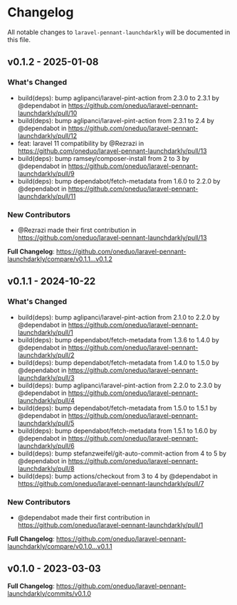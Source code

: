 # Changelog

All notable changes to `laravel-pennant-launchdarkly` will be documented in this file.

## v0.1.2 - 2025-01-08

### What's Changed

* build(deps): bump aglipanci/laravel-pint-action from 2.3.0 to 2.3.1 by @dependabot in https://github.com/oneduo/laravel-pennant-launchdarkly/pull/10
* build(deps): bump aglipanci/laravel-pint-action from 2.3.1 to 2.4 by @dependabot in https://github.com/oneduo/laravel-pennant-launchdarkly/pull/12
* feat: laravel 11 compatibility by @Rezrazi in https://github.com/oneduo/laravel-pennant-launchdarkly/pull/13
* build(deps): bump ramsey/composer-install from 2 to 3 by @dependabot in https://github.com/oneduo/laravel-pennant-launchdarkly/pull/9
* build(deps): bump dependabot/fetch-metadata from 1.6.0 to 2.2.0 by @dependabot in https://github.com/oneduo/laravel-pennant-launchdarkly/pull/11

### New Contributors

* @Rezrazi made their first contribution in https://github.com/oneduo/laravel-pennant-launchdarkly/pull/13

**Full Changelog**: https://github.com/oneduo/laravel-pennant-launchdarkly/compare/v0.1.1...v0.1.2

## v0.1.1 - 2024-10-22

### What's Changed

* build(deps): bump aglipanci/laravel-pint-action from 2.1.0 to 2.2.0 by @dependabot in https://github.com/oneduo/laravel-pennant-launchdarkly/pull/1
* build(deps): bump dependabot/fetch-metadata from 1.3.6 to 1.4.0 by @dependabot in https://github.com/oneduo/laravel-pennant-launchdarkly/pull/2
* build(deps): bump dependabot/fetch-metadata from 1.4.0 to 1.5.0 by @dependabot in https://github.com/oneduo/laravel-pennant-launchdarkly/pull/3
* build(deps): bump aglipanci/laravel-pint-action from 2.2.0 to 2.3.0 by @dependabot in https://github.com/oneduo/laravel-pennant-launchdarkly/pull/4
* build(deps): bump dependabot/fetch-metadata from 1.5.0 to 1.5.1 by @dependabot in https://github.com/oneduo/laravel-pennant-launchdarkly/pull/5
* build(deps): bump dependabot/fetch-metadata from 1.5.1 to 1.6.0 by @dependabot in https://github.com/oneduo/laravel-pennant-launchdarkly/pull/6
* build(deps): bump stefanzweifel/git-auto-commit-action from 4 to 5 by @dependabot in https://github.com/oneduo/laravel-pennant-launchdarkly/pull/8
* build(deps): bump actions/checkout from 3 to 4 by @dependabot in https://github.com/oneduo/laravel-pennant-launchdarkly/pull/7

### New Contributors

* @dependabot made their first contribution in https://github.com/oneduo/laravel-pennant-launchdarkly/pull/1

**Full Changelog**: https://github.com/oneduo/laravel-pennant-launchdarkly/compare/v0.1.0...v0.1.1

## v0.1.0 - 2023-03-03

**Full Changelog**: https://github.com/oneduo/laravel-pennant-launchdarkly/commits/v0.1.0
